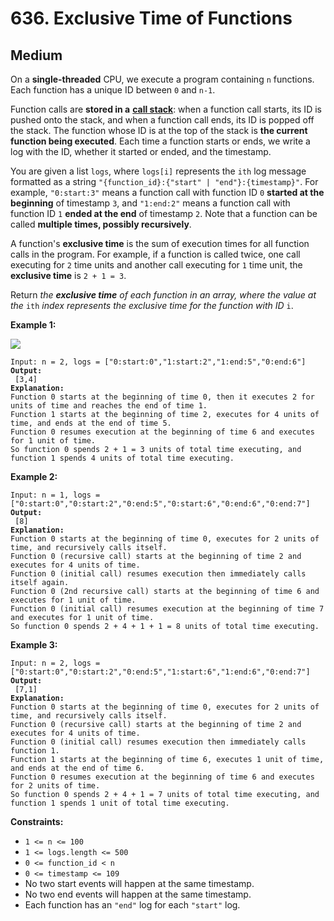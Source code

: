 # 636. Exclusive Time of Functions

## Medium



On a **single-threaded** CPU, we execute a program containing `n` functions. Each function has a unique ID between `0` and `n-1`.

Function calls are **stored in a** [**call stack**](https://en.wikipedia.org/wiki/Call\_stack): when a function call starts, its ID is pushed onto the stack, and when a function call ends, its ID is popped off the stack. The function whose ID is at the top of the stack is **the current function being executed**. Each time a function starts or ends, we write a log with the ID, whether it started or ended, and the timestamp.

You are given a list `logs`, where `logs[i]` represents the `ith` log message formatted as a string `"{function_id}:{"start" | "end"}:{timestamp}"`. For example, `"0:start:3"` means a function call with function ID `0` **started at the beginning** of timestamp `3`, and `"1:end:2"` means a function call with function ID `1` **ended at the end** of timestamp `2`. Note that a function can be called **multiple times, possibly recursively**.

A function's **exclusive time** is the sum of execution times for all function calls in the program. For example, if a function is called twice, one call executing for `2` time units and another call executing for `1` time unit, the **exclusive time** is `2 + 1 = 3`.

Return _the **exclusive time** of each function in an array, where the value at the_ `ith` _index represents the exclusive time for the function with ID_ `i`.

&#x20;

**Example 1:**

![](https://assets.leetcode.com/uploads/2019/04/05/diag1b.png)

<pre><code>Input: n = 2, logs = ["0:start:0","1:start:2","1:end:5","0:end:6"]
<strong>Output:
</strong> [3,4]
<strong>Explanation:
</strong>Function 0 starts at the beginning of time 0, then it executes 2 for units of time and reaches the end of time 1.
Function 1 starts at the beginning of time 2, executes for 4 units of time, and ends at the end of time 5.
Function 0 resumes execution at the beginning of time 6 and executes for 1 unit of time.
So function 0 spends 2 + 1 = 3 units of total time executing, and function 1 spends 4 units of total time executing.
</code></pre>

**Example 2:**

<pre><code>Input: n = 1, logs = ["0:start:0","0:start:2","0:end:5","0:start:6","0:end:6","0:end:7"]
<strong>Output:
</strong> [8]
<strong>Explanation:
</strong>Function 0 starts at the beginning of time 0, executes for 2 units of time, and recursively calls itself.
Function 0 (recursive call) starts at the beginning of time 2 and executes for 4 units of time.
Function 0 (initial call) resumes execution then immediately calls itself again.
Function 0 (2nd recursive call) starts at the beginning of time 6 and executes for 1 unit of time.
Function 0 (initial call) resumes execution at the beginning of time 7 and executes for 1 unit of time.
So function 0 spends 2 + 4 + 1 + 1 = 8 units of total time executing.
</code></pre>

**Example 3:**

<pre><code>Input: n = 2, logs = ["0:start:0","0:start:2","0:end:5","1:start:6","1:end:6","0:end:7"]
<strong>Output:
</strong> [7,1]
<strong>Explanation:
</strong>Function 0 starts at the beginning of time 0, executes for 2 units of time, and recursively calls itself.
Function 0 (recursive call) starts at the beginning of time 2 and executes for 4 units of time.
Function 0 (initial call) resumes execution then immediately calls function 1.
Function 1 starts at the beginning of time 6, executes 1 unit of time, and ends at the end of time 6.
Function 0 resumes execution at the beginning of time 6 and executes for 2 units of time.
So function 0 spends 2 + 4 + 1 = 7 units of total time executing, and function 1 spends 1 unit of total time executing.
</code></pre>

&#x20;

**Constraints:**

* `1 <= n <= 100`
* `1 <= logs.length <= 500`
* `0 <= function_id < n`
* `0 <= timestamp <= 109`
* No two start events will happen at the same timestamp.
* No two end events will happen at the same timestamp.
* Each function has an `"end"` log for each `"start"` log.
